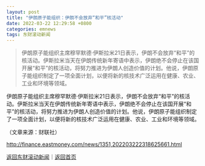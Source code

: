 ```yaml
---
layout: post
title: "伊朗原子能组织：伊朗不会放弃“和平”核活动"
date: 2022-03-22 12:29:58 +0800
categories: emnews
tags: 东财滚动新闻
---
```

> 伊朗原子能组织主席穆罕默德·伊斯拉米21日表示，伊朗不会放弃“和平”的核活动。伊斯拉米当天在伊朗传统新年寄语中表示，伊朗绝不会停止在该国开展“和平”的核活动，将努力推进为伊朗人创造价值的计划。他说，伊朗原子能组织制定了一项全面计划，以便将新的核技术广泛运用在健康、农业、工业和环境等领域。

<p>伊朗原子能组织主席穆罕默德·伊斯拉米21日表示，伊朗不会放弃“和平”的核活动。伊斯拉米当天在伊朗传统新年寄语中表示，伊朗绝不会停止在该国开展“和平”的核活动，将努力推进为伊朗人创造价值的计划。他说，伊朗原子能组织制定了一项全面计划，以便将新的核技术广泛运用在健康、农业、工业和环境等领域。</p><p class="em_media">（文章来源：财联社）</p>

<http://finance.eastmoney.com/news/1351,202203222318625661.html>

[返回东财滚动新闻](//finews.withounder.com/emnews/)｜[返回首页](//finews.withounder.com/)